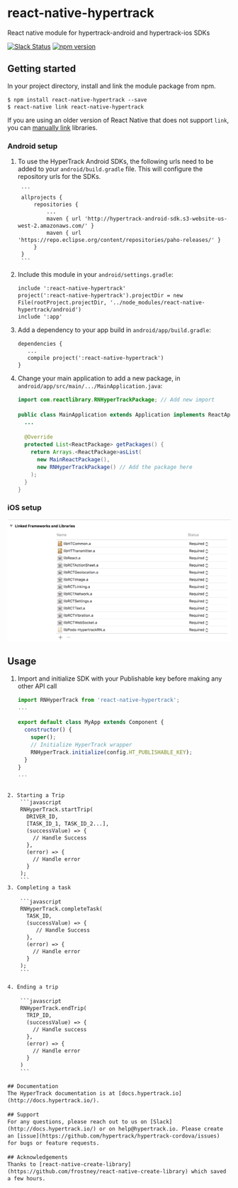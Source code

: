 # react-native-hypertrack
React native module for hypertrack-android and hypertrack-ios SDKs

[![Slack Status](http://slack.hypertrack.io/badge.svg)](http://slack.hypertrack.io) [![npm version](https://badge.fury.io/js/react-native-hypertrack.svg)](https://badge.fury.io/js/react-native-hypertrack)

## Getting started
In your project directory, install and link the module package from npm.
```
$ npm install react-native-hypertrack --save
$ react-native link react-native-hypertrack
```

If you are using an older version of React Native that does not support `link`, you can [manually link](https://facebook.github.io/react-native/docs/linking-libraries-ios.html) libraries.

### Android setup
1. To use the HyperTrack Android SDKs, the following urls need to be added to your `android/build.gradle` file. This will configure the repository urls for the SDKs.

        ```
        allprojects {
            repositories {
                ...
                maven { url 'http://hypertrack-android-sdk.s3-website-us-west-2.amazonaws.com/' }
                maven { url 'https://repo.eclipse.org/content/repositories/paho-releases/' }
            }
        }
        ```

2. Include this module in your `android/settings.gradle`:

    ```
    include ':react-native-hypertrack'
    project(':react-native-hypertrack').projectDir = new File(rootProject.projectDir, '../node_modules/react-native-hypertrack/android')
    include ':app'
    ```

3. Add a dependency to your app build in `android/app/build.gradle`:

    ```
    dependencies {
       ...
       compile project(':react-native-hypertrack')
    }
    ```

4. Change your main application to add a new package, in `android/app/src/main/.../MainApplication.java`:

    ```java
    import com.reactlibrary.RNHyperTrackPackage; // Add new import

    public class MainApplication extends Application implements ReactApplication {
      ...

      @Override
      protected List<ReactPackage> getPackages() {
        return Arrays.<ReactPackage>asList(
          new MainReactPackage(),
          new RNHyperTrackPackage() // Add the package here
        );
      }
    }
    ```

### iOS setup
![Linked frameworks and libraries](readme-imgs/linker.png)

## Usage

1. Import and initialize SDK with your Publishable key before making any other API call
    ```javascript
    import RNHyperTrack from 'react-native-hypertrack';
    ...

    export default class MyApp extends Component {
      constructor() {
        super();
        // Initialize HyperTrack wrapper
        RNHyperTrack.initialize(config.HT_PUBLISHABLE_KEY);
      }
    }
   ...
```

2. Starting a Trip
    ```javascript
    RNHyperTrack.startTrip(
      DRIVER_ID,
      [TASK_ID_1, TASK_ID_2...],
      (successValue) => {
        // Handle Success
      },
      (error) => {
        // Handle error
      }
    );
    ```
3. Completing a task

    ```javascript
    RNHyperTrack.completeTask(
      TASK_ID,
      (successValue) => {
         // Handle Success
      },
      (error) => {
        // Handle error
      }
    );
    ```
    
4. Ending a trip

    ```javascript
    RNHyperTrack.endTrip(
      TRIP_ID,
      (successValue) => {
        // Handle success
      },
      (error) => {
        // Handle error
      }      
    )
    ```

## Documentation
The HyperTrack documentation is at [docs.hypertrack.io](http://docs.hypertrack.io/).

## Support
For any questions, please reach out to us on [Slack](http://docs.hypertrack.io/) or on help@hypertrack.io. Please create an [issue](https://github.com/hypertrack/hypertrack-cordova/issues) for bugs or feature requests.

## Acknowledgements
Thanks to [react-native-create-library](https://github.com/frostney/react-native-create-library) which saved a few hours.
